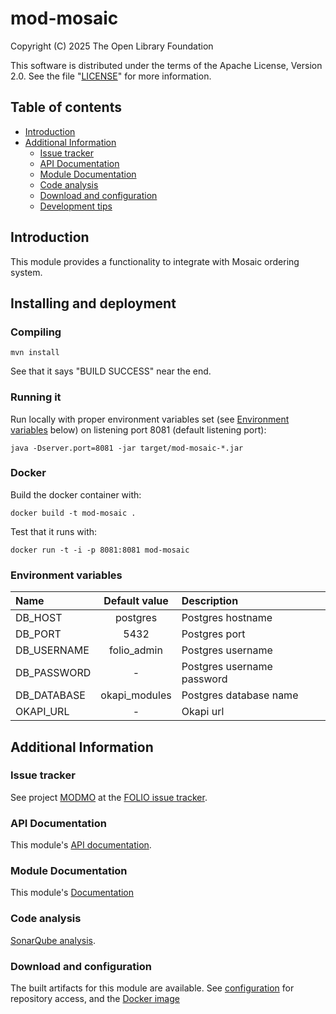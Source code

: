 # mod-mosaic
Copyright (C) 2025 The Open Library Foundation

This software is distributed under the terms of the Apache License,
Version 2.0. See the file "[LICENSE](LICENSE)" for more information.

## Table of contents

* [Introduction](#introduction)
* [Additional Information](#additional-information)
  * [Issue tracker](#issue-tracker)
  * [API Documentation](#api-documentation)
  * [Module Documentation](#module-documentation)
  * [Code analysis](#code-analysis)
  * [Download and configuration](#download-and-configuration)
  * [Development tips](#development-tips)


## Introduction

This module provides a functionality to integrate with Mosaic ordering system.

## Installing and deployment

### Compiling

```shell
mvn install
```

See that it says "BUILD SUCCESS" near the end.


### Running it

Run locally with proper environment variables set (see
[Environment variables](#environment-variables) below) on listening port 8081 (default
listening port):

```
java -Dserver.port=8081 -jar target/mod-mosaic-*.jar
```

### Docker

Build the docker container with:

```shell
docker build -t mod-mosaic .
```

Test that it runs with:

```shell
docker run -t -i -p 8081:8081 mod-mosaic
```

### Environment variables

| Name                          |     Default value     | Description                 |
|:------------------------------|:---------------------:|:----------------------------|
| DB_HOST                       |       postgres        | Postgres hostname           |
| DB_PORT                       |         5432          | Postgres port               |
| DB_USERNAME                   |      folio_admin      | Postgres username           |
| DB_PASSWORD                   |           -           | Postgres username password  |
| DB_DATABASE                   |     okapi_modules     | Postgres database name      |
| OKAPI_URL                     |           -           | Okapi url                   |


## Additional Information
### Issue tracker

See project [MODMO](https://issues.folio.org/browse/MODMO)
at the [FOLIO issue tracker](https://dev.folio.org/guidelines/issue-tracker/).

### API Documentation

This module's [API documentation](https://dev.folio.org/reference/api/#mod-mosaic).

### Module Documentation
This module's [Documentation](doc/documentation.md)

### Code analysis

[SonarQube analysis](https://sonarcloud.io/dashboard?id=org.folio%3Amod-mosaic).

### Download and configuration

The built artifacts for this module are available.
See [configuration](https://dev.folio.org/download/artifacts) for repository access,
and the [Docker image](https://hub.docker.com/r/folioorg/mod-mosaic/)
